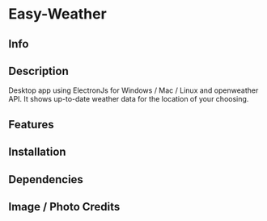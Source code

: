 # Easy-Weather

## Info

## Description
Desktop app using ElectronJs for Windows / Mac / Linux and openweather API.
It shows up-to-date weather data for the location of your choosing.

## Features 
## Installation
## Dependencies

## Image / Photo Credits